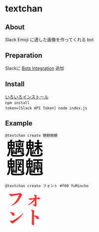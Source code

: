 # textchan

## About

Slack Emoji に適した画像を作ってくれる bot

## Preparation
Slackに [Bots Integration](https://slack.com/apps/manage/custom-integrations) 追加

## Install

[いろいろインストール](https://github.com/Automattic/node-canvas#installation)  
`npm install`  
`token=[Slack API Token] node index.js`

## Example

`@textchan create 魑魅魍魎`  
![魑魅魍魎](./img/example0.png)

`@textchan create フォント #f00 YuMincho`  
![魑魅魍魎](./img/example1.png)
